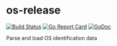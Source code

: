 # os-release

[![Build Status](https://travis-ci.org/sonnysideup/os-release.svg?branch=master)](https://travis-ci.org/sonnysideup/os-release)
[![Go Report Card](https://goreportcard.com/badge/github.com/sonnysideup/os-release)](https://goreportcard.com/report/github.com/sonnysideup/os-release)
[![GoDoc](https://godoc.org/github.com/sonnysideup/os-release?status.svg)](https://godoc.org/github.com/sonnysideup/os-release)

Parse and load OS identification data
